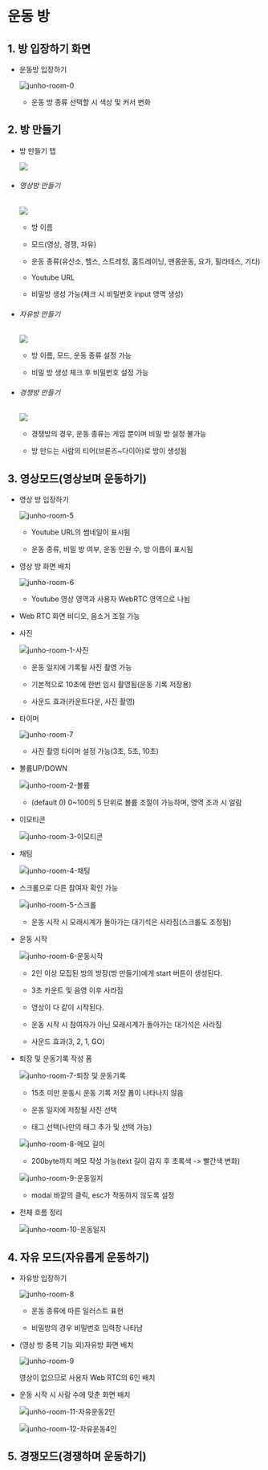 # 운동 방



## 1. 방 입장하기 화면

- 운동방 입장하기
  
  ![junho-room-0](https://user-images.githubusercontent.com/97590478/187077615-2e19ec4f-ccb0-45d0-a177-173103471183.jpg)
  
  * 운동 방 종류 선택할 시 색상 및 커서 변화



## 2. 방 만들기

* 방 만들기 탭
  
  ![](https://user-images.githubusercontent.com/97590478/187077396-f06b1eb9-1dcb-4a3f-8d30-7999dbe265d2.jpg)

* ###### 영상방 만들기
  
  ![](https://user-images.githubusercontent.com/97590478/187077399-1ee5ce9f-09da-4fba-b703-95e9a81e5711.jpg)
  
  * 방 이름
  
  * 모드(영상, 경쟁, 자유)
  
  * 운동 종류(유산소, 헬스, 스트레칭, 홈트레이닝, 맨몸운동, 요가, 필라테스, 기타)
  
  * Youtube URL
  
  * 비밀방 생성 가능(체크 시 비밀번호 input 영역 생성)

* ###### 자유방 만들기
  
  ![](https://user-images.githubusercontent.com/97590478/187077403-b18212fe-c7ff-49a1-a68d-8ae1572b76a7.jpg)
  
  * 방 이름, 모드, 운동 종류 설정 가능
  
  * 비밀 방 생성 체크 후 비밀번호 설정 가능

* ###### 경쟁방 만들기
  
  ![](https://user-images.githubusercontent.com/97590478/187077405-bb3bed09-977c-4083-bafa-44b4d4fa738c.jpg)
  
  * 경쟁방의 경우, 운동 종류는 게임 뿐이며 비밀 방 설정 불가능
  
  * 방 만드는 사람의 티어(브론즈~다이아)로 방이 생성됨



## 3. 영상모드(영상보며 운동하기)

- 영상 방 입장하기
  
  ![junho-room-5](https://user-images.githubusercontent.com/97590478/187077406-471cbefb-3453-4ba4-b2b1-4c761f865f92.jpg)
  
  * Youtube URL의 썸네일이 표시됨
  
  * 운동 종류, 비밀 방 여부, 운동 인원 수, 방 이름이 표시됨
* 영상 방 화면 배치
  
  ![junho-room-6](https://user-images.githubusercontent.com/97590478/187077408-92d81fda-6454-4b90-931f-33fe1a5260c2.jpg)
  
  * Youtube 영상 영역과 사용자 WebRTC 영역으로 나뉨

* Web RTC 화면 비디오, 음소거 조절 가능

* 사진
  
  ![junho-room-1-사진](https://user-images.githubusercontent.com/97590478/187077711-0ba5eea2-8ba5-4c70-bbf9-daaf3e090734.gif)
  
  * 운동 일지에 기록될 사진 촬영 가능
  
  * 기본적으로 10초에 한번 임시 촬영됨(운동 기록 저장용)
  
  * 사운드 효과(카운트다운, 사진 촬영)

* 타이머
  
  ![junho-room-7](https://user-images.githubusercontent.com/97590478/187077409-02a3b4a6-8e2f-400b-b91b-ec7410bd1800.jpg)
  
  * 사진 촬영 타이머 설정 가능(3초, 5초, 10초)

* 볼륨UP/DOWN
  
  ![junho-room-2-볼륨](https://user-images.githubusercontent.com/97590478/187077712-2105083c-d073-425b-9d95-8142a8300e18.gif)
  
  * (default 0) 0~100의 5 단위로 볼륨 조절이 가능하며, 영역 초과 시 알람

* 이모티콘
  
  ![junho-room-3-이모티콘](https://user-images.githubusercontent.com/97590478/187077714-fa74c8c9-230c-40ff-abf3-96fbc76838f5.gif)

* 채팅
  
  ![junho-room-4-채팅](https://user-images.githubusercontent.com/97590478/187077716-1c88df97-ee0d-4451-b62c-15366a6587ce.gif)

* 스크롤으로 다른 참여자 확인 가능
  
  ![junho-room-5-스크롤](https://user-images.githubusercontent.com/97590478/187077691-cf5d0bc9-2e0c-4acf-b714-72e6fc5cff47.gif)
  
  * 운동 시작 시 모래시계가 돌아가는 대기석은 사라짐(스크롤도 조정됨)
- 운동 시작
  
  ![junho-room-6-운동시작](https://user-images.githubusercontent.com/97590478/187077694-15c9823d-89b5-4964-ab7e-b08580d83150.gif)
  
  * 2인 이상 모집된 방의 방장(방 만들기)에게 start 버튼이 생성된다.
  
  * 3초 카운트 및 음영 이후 사라짐
  
  * 영상이 다 같이 시작된다.
  
  * 운동 시작 시 참여자가 아닌 모래시계가 돌아가는 대기석은 사라짐
  
  * 사운드 효과(3, 2, 1, GO)
* 퇴장 및 운동기록 작성 폼
  
  ![junho-room-7-퇴장 및 운동기록](https://user-images.githubusercontent.com/97590478/187077696-2aa9a2fc-a1b4-4425-8974-36510d780c78.gif)
  
  * 15초 미만 운동시 운동 기록 저장 폼이 나타나지 않음
  
  * 운동 일지에 저장될 사진 선택
  
  * 태그 선택(나만의 태그 추가 및 선택 가능)
  
  ![junho-room-8-메모 길이](https://user-images.githubusercontent.com/97590478/187077699-b04ce594-9e29-42c4-8e7f-eefc0a1f5dd4.gif)
  
  * 200byte까지 메모 작성 가능(text 길이 감지 후 초록색 -> 빨간색 변화)
  
  ![junho-room-9-운동일지](https://user-images.githubusercontent.com/97590478/187077700-d4c990c9-755e-4d33-bf5e-ba8bef9b4bef.gif)
  
  * modal 바깥의 클릭, esc가 작동하지 않도록 설정

* 전체 흐름 정리
  
  ![junho-room-10-운동일지](https://user-images.githubusercontent.com/97590478/187077703-70787abb-c8b4-4fee-9779-90c207338843.gif)



## 4. 자유 모드(자유롭게 운동하기)

* 자유방 입장하기
  
  ![junho-room-8](https://user-images.githubusercontent.com/97590478/187077963-238fd890-6e6f-429b-96a7-fc1afc0ee26d.jpg)
  
  * 운동 종류에 따른 일러스트 표현
  
  * 비밀방의 경우 비밀번호 입력창 나타남

* (영상 방 중복 기능 외)자유방 화면 배치
  
  ![junho-room-9](https://user-images.githubusercontent.com/97590478/187077412-5b80bddf-ddb8-4134-98dc-5fa4137a4505.jpg)
  
  영상이 없으므로 사용자 Web RTC의 6인 배치
- 운동 시작 시 사람 수에 맞춘 화면 배치
  
  ![junho-room-11-자유운동2인](https://user-images.githubusercontent.com/97590478/187077708-cb5659c6-1a08-4766-a084-35f7d4533ceb.gif)
  
  ![junho-room-12-자유운동4인](https://user-images.githubusercontent.com/97590478/187077710-940bffc1-06f2-408f-83a1-5af5d5f98619.gif)



## 5. 경쟁모드(경쟁하며 운동하기)

